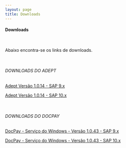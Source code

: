 ```yaml
---
layout: page
title: Downloads
---
```


#### Downloads

<br>

Abaixo encontra-se os links de downloads.
 
<br>

###### DOWNLOADS DO ADEPT

[Adept Versão 1.0.14 - SAP 9.x](https://skill-addons.s3.sa-east-1.amazonaws.com/adept/skill-adept-v1.0.14+(SAP+B1+9.x).zip)

[Adept Versão 1.0.14 - SAP 10.x](https://skill-addons.s3.sa-east-1.amazonaws.com/adept/skill-adept-v1.0.14+(SAP+B1+10.x).zip)
 
<br>

###### DOWNLOADS DO DOCPAY

[DocPay - Serviço do Windows - Versão 1.0.43 - SAP 9.x](https://skill-addons.s3.sa-east-1.amazonaws.com/docpay/sap-9.x_docpay-winservice-x64-v1.0.43.zip)

[DocPay - Serviço do Windows - Versão 1.0.43 - SAP 10.x](https://skill-addons.s3.sa-east-1.amazonaws.com/docpay/sap-10.x_docpay-winservice-x64-v1.0.43.zip)
